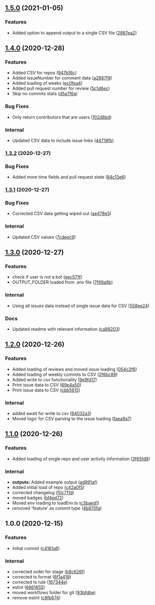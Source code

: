 ## [1.5.0](https://github.com/nikolanikushev/git-scraper/compare/v1.4.0...v1.5.0) (2021-01-05)


### Features

* Added option to append output to a single CSV file ([2887ea2](https://github.com/nikolanikushev/git-scraper/commit/2887ea2f97c4075af5d73ee33b5da9cc1bbb92c2))

## [1.4.0](https://github.com/nikolanikushev/git-scraper/compare/v1.3.2...v1.4.0) (2020-12-28)


### Features

* Added CSV for repos ([947b16c](https://github.com/nikolanikushev/git-scraper/commit/947b16c33fc422e059c1257597e336ac3e22a19b))
* Added issueNumber for comment data ([a2887f9](https://github.com/nikolanikushev/git-scraper/commit/a2887f90ac59f3f90b6dc2fa3806695c9ee930f5))
* Added loading of weeks ([ec0fea4](https://github.com/nikolanikushev/git-scraper/commit/ec0fea4d88173945c7314b6d836e51c79ba74027))
* Added pull request number for review ([5c1d6ec](https://github.com/nikolanikushev/git-scraper/commit/5c1d6ec7a21ac59fe72c6967ed9277480c9a538b))
* Skip no commits stats ([d5a7f6a](https://github.com/nikolanikushev/git-scraper/commit/d5a7f6a7fbf2a5f5803ef59713d4a9f567304936))


### Bug Fixes

* Only return contributors that are users ([102d8bd](https://github.com/nikolanikushev/git-scraper/commit/102d8bdcd66829186c9d732f7b57a6c947e0e981))


### Internal

* Updated CSV data to include issue links ([44718fb](https://github.com/nikolanikushev/git-scraper/commit/44718fbc9c28c67ec48badd12e6e94dd1b6c0243))

### [1.3.2](https://github.com/nikolanikushev/git-scraper/compare/v1.3.1...v1.3.2) (2020-12-27)


### Bug Fixes

* Added more time fields and pull request state ([84c13e6](https://github.com/nikolanikushev/git-scraper/commit/84c13e6eb0cb40b791e29695ddafc79e526ecb39))

### [1.3.1](https://github.com/nikolanikushev/git-scraper/compare/v1.3.0...v1.3.1) (2020-12-27)


### Bug Fixes

* Corrected CSV data getting wiped out ([ae478e5](https://github.com/nikolanikushev/git-scraper/commit/ae478e5e2903d3bc97f4cd25a5e1a79940d8a23d))


### Internal

* Updated CSV values ([7cdeec9](https://github.com/nikolanikushev/git-scraper/commit/7cdeec945ff058fe0b9b6b03689bb3b5c8b57670))

## [1.3.0](https://github.com/nikolanikushev/git-scraper/compare/v1.2.0...v1.3.0) (2020-12-27)


### Features

* check if user is not a bot ([eec571f](https://github.com/nikolanikushev/git-scraper/commit/eec571fa21c3a09445af33823b901dbc22fe98e1))
* OUTPUT_FOLDER loaded from .env file ([7f66a8b](https://github.com/nikolanikushev/git-scraper/commit/7f66a8bc484c00f0bb090dc8d03bf60551016200))


### Internal

* Using all issues data instead of single issue data for CSV ([558ee24](https://github.com/nikolanikushev/git-scraper/commit/558ee24177eed345d87c2e8964295fb739260de0))


### Docs

* Updated readme with relevant information ([ca88203](https://github.com/nikolanikushev/git-scraper/commit/ca88203e512ccb961f2564564db7e57eed7631d7))

## [1.2.0](https://github.com/nikolanikushev/git-scraper/compare/v1.1.0...v1.2.0) (2020-12-26)


### Features

* Added loading of reviews and moved issue loading ([054c2f8](https://github.com/nikolanikushev/git-scraper/commit/054c2f82fc542087d0baea115ce1832310ed0a89))
* Added loading of weekly commits to CSV ([2f6bc89](https://github.com/nikolanikushev/git-scraper/commit/2f6bc893a9f26bc52c0c2e02068327d7c4dd671b))
* Added write to csv functionality ([9e9fd17](https://github.com/nikolanikushev/git-scraper/commit/9e9fd17ffcb5c22c27824eacd2f5c1c3b045a07d))
* Print issue data to CSV ([69e4a50](https://github.com/nikolanikushev/git-scraper/commit/69e4a50127ec3ae5d2b0d481c5b8c4884a027515))
* Print issue data to CSV ([cbb5615](https://github.com/nikolanikushev/git-scraper/commit/cbb561547d44ebafb127127f3c1a712141c941c2))


### Internal

* added await for write to csv ([84032a3](https://github.com/nikolanikushev/git-scraper/commit/84032a3577daac3e6bec0a6eac4cef22c6a7b843))
* Moved logic for CSV parsing to the issue loading ([faea9a7](https://github.com/nikolanikushev/git-scraper/commit/faea9a7b61815978e2a26eb5660062daf155c3f0))

## [1.1.0](https://github.com/nikolanikushev/git-scraper/compare/v1.0.0...v1.1.0) (2020-12-26)


### Features

* Added loading of single repo and user activity information ([3f65fd9](https://github.com/nikolanikushev/git-scraper/commit/3f65fd99d70a9d2b166f448a764cb6aee7c7c95d))


### Internal

* **outputs:** Added example output ([ad991af](https://github.com/nikolanikushev/git-scraper/commit/ad991af9e5521fec9a3726430a47e29801fb9e16))
* Added initial load of repo ([c42a0f5](https://github.com/nikolanikushev/git-scraper/commit/c42a0f59b11d7e9b1382d0e98200947e3cd4cb22))
* corrected changelog ([f0c711d](https://github.com/nikolanikushev/git-scraper/commit/f0c711d62a5ff9ea0de01fea5f316b0b5839bd70))
* moved badges ([bf4ed72](https://github.com/nikolanikushev/git-scraper/commit/bf4ed729d6e4675173c0d4c16fe1208a5b70e8dc))
* Moved env loading to loadEnv.ts ([c3baed1](https://github.com/nikolanikushev/git-scraper/commit/c3baed1bda6e79736cf6edc0ed239d9104355671))
* removed 'feature' as commit type ([4b870fa](https://github.com/nikolanikushev/git-scraper/commit/4b870fadc04df440fbc9cc5397852bf0b5e915e4))

## 1.0.0 (2020-12-15)


### Features

* Initial commit ([c4161a6](https://github.com/nikolanikushev/git-scraper/commit/c4161a6d51373216c37858bfac224905493f420a))


### Internal

* corrected order for stage ([b8c626f](https://github.com/nikolanikushev/git-scraper/commit/b8c626f6d9bebb9f2aa93829ed13d63c595c1c8b))
* corrected ts format ([6f1a419](https://github.com/nikolanikushev/git-scraper/commit/6f1a419d882b4c1ebffd1d439c17fc3960871b05))
* corrected ts rule ([167344e](https://github.com/nikolanikushev/git-scraper/commit/167344e6b3060cd67f04b5456cfcc4e3b630e52c))
* eslint ([6861655](https://github.com/nikolanikushev/git-scraper/commit/6861655ed8009517a0433ab47dd473d86d0da7ac))
* moved workflows folder for git ([93bfdbe](https://github.com/nikolanikushev/git-scraper/commit/93bfdbe1eba2dc9d1f75fcce2f8ca5e740fe6672))
* remove eslint ([c8fb674](https://github.com/nikolanikushev/git-scraper/commit/c8fb674f719d8bf160c0338a392eae0652c4fe8a))

